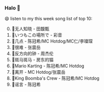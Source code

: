 

### Halo 👋

😄 listen to my this week song list of top 10:

0. 🌈无人知晓 - 田馥甄
1. 🌈いつもこの場所で - 彩音
2. 🌈几点 - 陈冠希/MC Hotdog/MC仁/李璨琛
3. 🌈很难 - 张震岳
4. 🌈反方向的钟 - 周杰伦
5. 🌈斑马斑马 - 房东的猫
6. 🌈Mario Karting - 陈冠希/MC Hotdog
7. 🌈离开 - MC Hotdog/张震岳
8. 🌈King Boomba's Crew - 陈冠希/MC Hotdog
9. 🌈谣言 - 陈冠希

